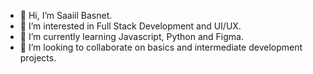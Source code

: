 - 👋 Hi, I’m Saaiil Basnet.
- 👀 I’m interested in Full Stack Development and UI/UX.
- 🌱 I’m currently learning Javascript, Python and Figma.
- 💞️ I’m looking to collaborate on basics and intermediate development projects.


<!---
saaiilbasnet/saaiilbasnet is a ✨ special ✨ repository because its `README.md` (this file) appears on your GitHub profile.
You can click the Preview link to take a look at your changes.
--->
